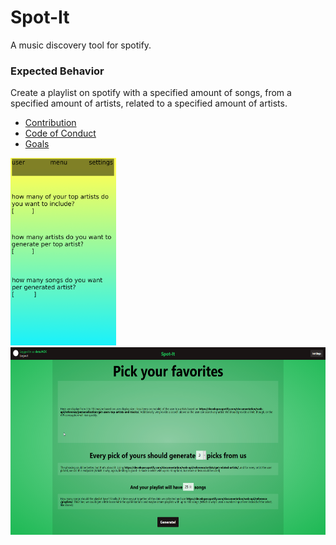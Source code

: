 # Spot-It
A music discovery tool for spotify.

### Expected Behavior
Create a playlist on spotify with a specified amount of songs, from a specified amount of artists, related to a specified amount of artists.  

* [Contribution](CONTRIBUTING.md)  
* [Code of Conduct](code_of_conduct.md)  
* [Goals](GOALS.md)  

<img src="androidapp.png" alt="drawing" height="300"/>  
<img src="webapp.png" alt="drawing" height="300"/>  
